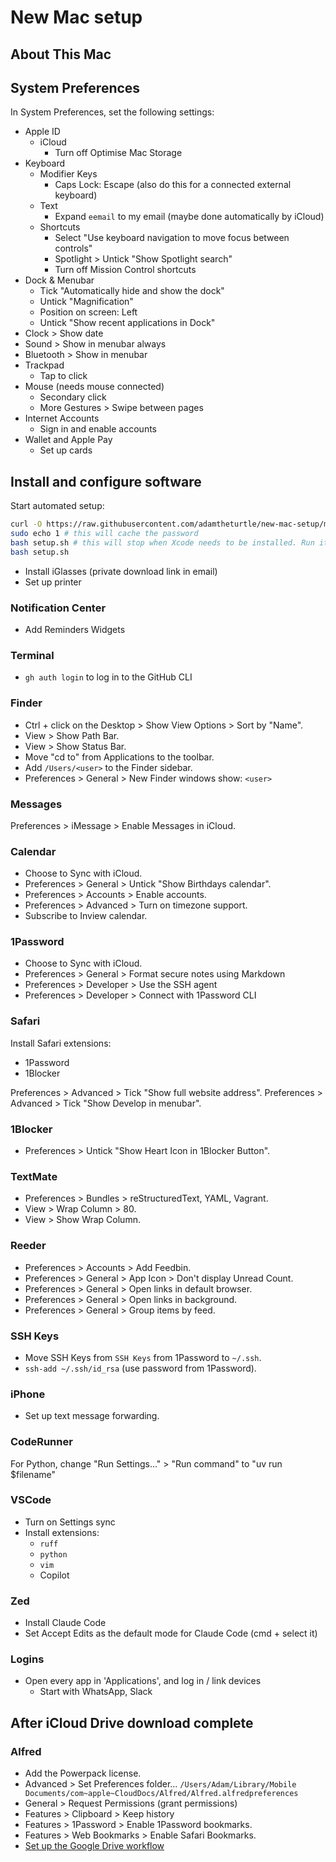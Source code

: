 # New Mac setup

## About This Mac

## System Preferences

In System Preferences, set the following settings:

* Apple ID
    * iCloud
        * Turn off Optimise Mac Storage
* Keyboard
    * Modifier Keys
        * Caps Lock: Escape (also do this for a connected external keyboard)
    * Text
        * Expand `eemail` to my email (maybe done automatically by iCloud)
    * Shortcuts
        * Select "Use keyboard navigation to move focus between controls"
        * Spotlight > Untick "Show Spotlight search"
        * Turn off Mission Control shortcuts
* Dock & Menubar
    * Tick "Automatically hide and show the dock"
    * Untick "Magnification"
    * Position on screen: Left
    * Untick "Show recent applications in Dock"
* Clock > Show date
* Sound > Show in menubar always
* Bluetooth > Show in menubar
* Trackpad
    * Tap to click
* Mouse (needs mouse connected)
    * Secondary click
    * More Gestures > Swipe between pages
* Internet Accounts
    * Sign in and enable accounts
* Wallet and Apple Pay
    * Set up cards

## Install and configure software

Start automated setup:

```bash
curl -O https://raw.githubusercontent.com/adamtheturtle/new-mac-setup/master/setup.sh
sudo echo 1 # this will cache the password
bash setup.sh # this will stop when Xcode needs to be installed. Run it again after that:
bash setup.sh
```

* Install iGlasses (private download link in email)
* Set up printer

### Notification Center

* Add Reminders Widgets

### Terminal

* `gh auth login` to log in to the GitHub CLI

### Finder

* Ctrl + click on the Desktop > Show View Options > Sort by "Name".
* View > Show Path Bar.
* View > Show Status Bar.
* Move "cd to" from Applications to the toolbar.
* Add `/Users/<user>` to the Finder sidebar.
* Preferences > General > New Finder windows show: `<user>`

### Messages

Preferences > iMessage > Enable Messages in iCloud.

### Calendar

* Choose to Sync with iCloud.
* Preferences > General > Untick "Show Birthdays calendar".
* Preferences > Accounts > Enable accounts.
* Preferences > Advanced > Turn on timezone support.
* Subscribe to Inview calendar.

### 1Password

* Choose to Sync with iCloud.
* Preferences > General > Format secure notes using Markdown
* Preferences > Developer > Use the SSH agent
* Preferences > Developer > Connect with 1Password CLI

### Safari

Install Safari extensions:

* 1Password
* 1Blocker

Preferences > Advanced > Tick "Show full website address".
Preferences > Advanced > Tick "Show Develop in menubar".

### 1Blocker

* Preferences > Untick "Show Heart Icon in 1Blocker Button".

### TextMate

* Preferences > Bundles > reStructuredText, YAML, Vagrant.
* View > Wrap Column > 80.
* View > Show Wrap Column.

### Reeder

* Preferences > Accounts > Add Feedbin.
* Preferences > General > App Icon > Don't display Unread Count.
* Preferences > General > Open links in default browser.
* Preferences > General > Open links in background.
* Preferences > General > Group items by feed.

### SSH Keys

* Move SSH Keys from `SSH Keys` from 1Password to `~/.ssh`.
* `ssh-add ~/.ssh/id_rsa` (use password from 1Password).

### iPhone

* Set up text message forwarding.

### CodeRunner

For Python, change "Run Settings..." > "Run command" to "uv run $filename"

### VSCode

* Turn on Settings sync
* Install extensions:
    * `ruff`
    * `python`
    * `vim`
    * Copilot

### Zed

* Install Claude Code
* Set Accept Edits as the default mode for Claude Code (cmd + select it)

### Logins

* Open every app in 'Applications', and log in / link devices
    * Start with WhatsApp, Slack

## After iCloud Drive download complete

### Alfred

* Add the Powerpack license.
* Advanced > Set Preferences folder... `/Users/Adam/Library/Mobile Documents/com~apple~CloudDocs/Alfred/Alfred.alfredpreferences`
* General > Request Permissions (grant permissions)
* Features > Clipboard > Keep history
* Features > 1Password > Enable 1Password bookmarks.
* Features > Web Bookmarks > Enable Safari Bookmarks.
* [Set up the Google Drive workflow](https://github.com/azai91/alfred-drive-workflow/issues/69#issuecomment-599150203)
